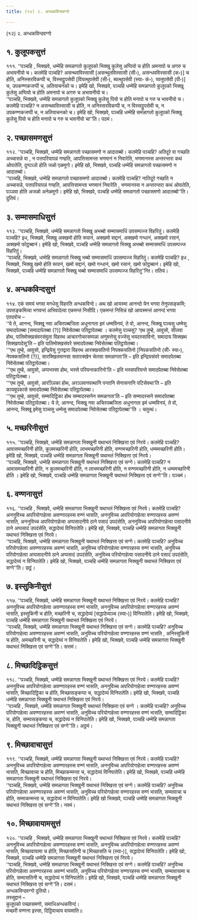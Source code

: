 ```yaml
---
title: (१२) २. अन्धकविन्दवग्गो

---
```

(१२) २. अन्धकविन्दवग्गो  


## १. कुलूपकसुत्तं

१११. ‘‘पञ्चहि , भिक्खवे, धम्मेहि समन्नागतो कुलूपको भिक्खु कुलेसु अप्पियो च होति अमनापो च अगरु च अभावनीयो च। कतमेहि पञ्चहि? असन्थवविस्सासी [असन्थुतविस्सासी (सी॰), असन्धवविस्सासी (क॰)] च होति, अनिस्सरविकप्पी च, विस्सट्ठुपसेवी [वियत्थुपसेवी (सी॰), ब्यत्थुपसेवी (स्या॰ कं॰), व्यत्तूपसेवी (पी॰)] च, उपकण्णकजप्पी च, अतियाचनको च। इमेहि खो, भिक्खवे, पञ्चहि धम्मेहि समन्नागतो कुलूपको भिक्खु कुलेसु अप्पियो च होति अमनापो च अगरु च अभावनीयो च।  
‘‘पञ्चहि, भिक्खवे, धम्मेहि समन्नागतो कुलूपको भिक्खु कुलेसु पियो च होति मनापो च गरु च भावनीयो च। कतमेहि पञ्चहि? न असन्थवविस्सासी च होति, न अनिस्सरविकप्पी च, न विस्सट्ठुपसेवी च, न उपकण्णकजप्पी च, न अतियाचनको च। इमेहि खो, भिक्खवे, पञ्चहि धम्मेहि समन्नागतो कुलूपको भिक्खु कुलेसु पियो च होति मनापो च गरु च भावनीयो चा’’ति। पठमं।  


## २. पच्छासमणसुत्तं

११२. ‘‘पञ्चहि, भिक्खवे, धम्मेहि समन्नागतो पच्छासमणो न आदातब्बो। कतमेहि पञ्चहि? अतिदूरे वा गच्छति अच्चासन्ने वा , न पत्तपरियापन्नं गण्हति, आपत्तिसामन्ता भणमानं न निवारेति, भणमानस्स अन्तरन्तरा कथं ओपातेति, दुप्पञ्ञो होति जळो एळमूगो। इमेहि खो, भिक्खवे, पञ्चहि धम्मेहि समन्नागतो पच्छासमणो न आदातब्बो।  
‘‘पञ्चहि, भिक्खवे, धम्मेहि समन्नागतो पच्छासमणो आदातब्बो। कतमेहि पञ्चहि? नातिदूरे गच्छति न अच्चासन्ने, पत्तपरियापन्नं गण्हति, आपत्तिसामन्ता भणमानं निवारेति , भणमानस्स न अन्तरन्तरा कथं ओपातेति, पञ्ञवा होति अजळो अनेळमूगो। इमेहि खो, भिक्खवे, पञ्चहि धम्मेहि समन्नागतो पच्छासमणो आदातब्बो’’ति। दुतियं।  


## ३. सम्मासमाधिसुत्तं

११३. ‘‘पञ्चहि, भिक्खवे, धम्मेहि समन्नागतो भिक्खु अभब्बो सम्मासमाधिं उपसम्पज्ज विहरितुं। कतमेहि पञ्चहि? इध, भिक्खवे, भिक्खु अक्खमो होति रूपानं, अक्खमो सद्दानं, अक्खमो गन्धानं, अक्खमो रसानं, अक्खमो फोट्ठब्बानं। इमेहि खो, भिक्खवे, पञ्चहि धम्मेहि समन्नागतो भिक्खु अभब्बो सम्मासमाधिं उपसम्पज्ज विहरितुं।  
‘‘पञ्चहि, भिक्खवे, धम्मेहि समन्नागतो भिक्खु भब्बो सम्मासमाधिं उपसम्पज्ज विहरितुं। कतमेहि पञ्चहि? इध , भिक्खवे, भिक्खु खमो होति रूपानं, खमो सद्दानं, खमो गन्धानं, खमो रसानं, खमो फोट्ठब्बानं। इमेहि खो, भिक्खवे, पञ्चहि धम्मेहि समन्नागतो भिक्खु भब्बो सम्मासमाधिं उपसम्पज्ज विहरितु’’न्ति। ततियं।  


## ४. अन्धकविन्दसुत्तं

११४. एकं समयं भगवा मगधेसु विहरति अन्धकविन्दे। अथ खो आयस्मा आनन्दो येन भगवा तेनुपसङ्कमि; उपसङ्कमित्वा भगवन्तं अभिवादेत्वा एकमन्तं निसीदि। एकमन्तं निसिन्नं खो आयस्मन्तं आनन्दं भगवा एतदवोच –  
‘‘ये ते, आनन्द, भिक्खू नवा अचिरपब्बजिता अधुनागता इमं धम्मविनयं, ते वो, आनन्द, भिक्खू पञ्चसु धम्मेसु समादपेतब्बा [समादापेतब्बा (?)] निवेसेतब्बा पतिट्ठापेतब्बा । कतमेसु पञ्चसु? ‘एथ तुम्हे, आवुसो, सीलवा होथ, पातिमोक्खसंवरसंवुता विहरथ आचारगोचरसम्पन्ना अणुमत्तेसु वज्जेसु भयदस्साविनो, समादाय सिक्खथ सिक्खापदेसू’ति – इति पातिमोक्खसंवरे समादपेतब्बा निवेसेतब्बा पतिट्ठापेतब्बा।  
‘‘‘एथ तुम्हे, आवुसो, इन्द्रियेसु गुत्तद्वारा विहरथ आरक्खसतिनो निपक्कसतिनो [निपकसतिनो (सी॰ स्या॰), नेपक्कसतिनो (?)], सारक्खितमानसा सतारक्खेन चेतसा समन्नागता’ति – इति इन्द्रियसंवरे समादपेतब्बा निवेसेतब्बा पतिट्ठापेतब्बा।  
‘‘‘एथ तुम्हे, आवुसो, अप्पभस्सा होथ, भस्से परियन्तकारिनो’ति – इति भस्सपरियन्ते समादपेतब्बा निवेसेतब्बा पतिट्ठापेतब्बा।  
‘‘‘एथ तुम्हे, आवुसो, आरञ्ञिका होथ, अरञ्ञवनपत्थानि पन्तानि सेनासनानि पटिसेवथा’ति – इति कायवूपकासे समादपेतब्बा निवेसेतब्बा पतिट्ठापेतब्बा।  
‘‘‘एथ तुम्हे, आवुसो, सम्मादिट्ठिका होथ सम्मादस्सनेन समन्नागता’ति – इति सम्मादस्सने समादपेतब्बा निवेसेतब्बा पतिट्ठापेतब्बा। ये ते, आनन्द, भिक्खू नवा अचिरपब्बजिता अधुनागता इमं धम्मविनयं, ते वो, आनन्द, भिक्खू इमेसु पञ्चसु धम्मेसु समादपेतब्बा निवेसेतब्बा पतिट्ठापेतब्बा’’ति । चतुत्थं।  


## ५. मच्छरिनीसुत्तं

११५. ‘‘पञ्चहि, भिक्खवे, धम्मेहि समन्नागता भिक्खुनी यथाभतं निक्खित्ता एवं निरये। कतमेहि पञ्चहि? आवासमच्छरिनी होति, कुलमच्छरिनी होति, लाभमच्छरिनी होति, वण्णमच्छरिनी होति, धम्ममच्छरिनी होति। इमेहि खो, भिक्खवे, पञ्चहि धम्मेहि समन्नागता भिक्खुनी यथाभतं निक्खित्ता एवं निरये।  
‘‘पञ्चहि, भिक्खवे, धम्मेहि समन्नागता भिक्खुनी यथाभतं निक्खित्ता एवं सग्गे। कतमेहि पञ्चहि? न आवासमच्छरिनी होति, न कुलमच्छरिनी होति, न लाभमच्छरिनी होति, न वण्णमच्छरिनी होति, न धम्ममच्छरिनी होति । इमेहि खो, भिक्खवे, पञ्चहि धम्मेहि समन्नागता भिक्खुनी यथाभतं निक्खित्ता एवं सग्गे’’ति। पञ्चमं।  


## ६. वण्णनासुत्तं

११६. ‘‘पञ्चहि , भिक्खवे, धम्मेहि समन्नागता भिक्खुनी यथाभतं निक्खित्ता एवं निरये। कतमेहि पञ्चहि? अननुविच्च अपरियोगाहेत्वा अवण्णारहस्स वण्णं भासति, अननुविच्च अपरियोगाहेत्वा वण्णारहस्स अवण्णं भासति, अननुविच्च अपरियोगाहेत्वा अप्पसादनीये ठाने पसादं उपदंसेति, अननुविच्च अपरियोगाहेत्वा पसादनीये ठाने अप्पसादं उपदंसेति, सद्धादेय्यं विनिपातेति। इमेहि खो, भिक्खवे, पञ्चहि धम्मेहि समन्नागता भिक्खुनी यथाभतं निक्खित्ता एवं निरये।  
‘‘पञ्चहि, भिक्खवे, धम्मेहि समन्नागता भिक्खुनी यथाभतं निक्खित्ता एवं सग्गे। कतमेहि पञ्चहि? अनुविच्च परियोगाहेत्वा अवण्णारहस्स अवण्णं भासति, अनुविच्च परियोगाहेत्वा वण्णारहस्स वण्णं भासति, अनुविच्च परियोगाहेत्वा अप्पसादनीये ठाने अप्पसादं उपदंसेति, अनुविच्च परियोगाहेत्वा पसादनीये ठाने पसादं उपदंसेति, सद्धादेय्यं न विनिपातेति। इमेहि खो, भिक्खवे, पञ्चहि धम्मेहि समन्नागता भिक्खुनी यथाभतं निक्खित्ता एवं सग्गे’’ति। छट्ठं।  


## ७. इस्सुकिनीसुत्तं

११७. ‘‘पञ्चहि, भिक्खवे, धम्मेहि समन्नागता भिक्खुनी यथाभतं निक्खित्ता एवं निरये। कतमेहि पञ्चहि? अननुविच्च अपरियोगाहेत्वा अवण्णारहस्स वण्णं भासति, अननुविच्च अपरियोगाहेत्वा वण्णारहस्स अवण्णं भासति, इस्सुकिनी च होति, मच्छरिनी च, सद्धादेय्यं [सद्धादेय्यञ्च (स्या॰)] विनिपातेति। इमेहि खो, भिक्खवे, पञ्चहि धम्मेहि समन्नागता भिक्खुनी यथाभतं निक्खित्ता एवं निरये।  
‘‘पञ्चहि, भिक्खवे, धम्मेहि समन्नागता भिक्खुनी यथाभतं निक्खित्ता एवं सग्गे। कतमेहि पञ्चहि? अनुविच्च परियोगाहेत्वा अवण्णारहस्स अवण्णं भासति, अनुविच्च परियोगाहेत्वा वण्णारहस्स वण्णं भासति , अनिस्सुकिनी च होति, अमच्छरिनी च, सद्धादेय्यं न विनिपातेति। इमेहि खो, भिक्खवे, पञ्चहि धम्मेहि समन्नागता भिक्खुनी यथाभतं निक्खित्ता एवं सग्गे’’ति। सत्तमं।  


## ८. मिच्छादिट्ठिकसुत्तं

११८. ‘‘पञ्चहि, भिक्खवे, धम्मेहि समन्नागता भिक्खुनी यथाभतं निक्खित्ता एवं निरये। कतमेहि पञ्चहि? अननुविच्च अपरियोगाहेत्वा अवण्णारहस्स वण्णं भासति, अननुविच्च अपरियोगाहेत्वा वण्णारहस्स अवण्णं भासति, मिच्छादिट्ठिका च होति, मिच्छासङ्कप्पा च, सद्धादेय्यं विनिपातेति। इमेहि खो, भिक्खवे, पञ्चहि धम्मेहि समन्नागता भिक्खुनी यथाभतं निक्खित्ता एवं निरये।  
‘‘पञ्चहि , भिक्खवे, धम्मेहि समन्नागता भिक्खुनी यथाभतं निक्खित्ता एवं सग्गे । कतमेहि पञ्चहि? अनुविच्च परियोगाहेत्वा अवण्णारहस्स अवण्णं भासति, अनुविच्च परियोगाहेत्वा वण्णारहस्स वण्णं भासति, सम्मादिट्ठिका च, होति, सम्मासङ्कप्पा च, सद्धादेय्यं न विनिपातेति। इमेहि खो, भिक्खवे, पञ्चहि धम्मेहि समन्नागता भिक्खुनी यथाभतं निक्खित्ता एवं सग्गे’’ति। अट्ठमं।  


## ९. मिच्छावाचासुत्तं

११९. ‘‘पञ्चहि, भिक्खवे, धम्मेहि समन्नागता भिक्खुनी यथाभतं निक्खित्ता एवं निरये। कतमेहि पञ्चहि? अननुविच्च अपरियोगाहेत्वा अवण्णारहस्स वण्णं भासति, अननुविच्च अपरियोगाहेत्वा वण्णारहस्स अवण्णं भासति, मिच्छावाचा च होति, मिच्छाकम्मन्ता च, सद्धादेय्यं विनिपातेति। इमेहि खो, भिक्खवे, पञ्चहि धम्मेहि समन्नागता भिक्खुनी यथाभतं निक्खित्ता एवं निरये।  
‘‘पञ्चहि, भिक्खवे, धम्मेहि समन्नागता भिक्खुनी यथाभतं निक्खित्ता एवं सग्गे। कतमेहि पञ्चहि? अनुविच्च परियोगाहेत्वा अवण्णारहस्स अवण्णं भासति, अनुविच्च परियोगाहेत्वा वण्णारहस्स वण्णं भासति, सम्मावाचा च होति, सम्माकम्मन्ता च, सद्धादेय्यं न विनिपातेति। इमेहि खो भिक्खवे, पञ्चहि धम्मेहि समन्नागता भिक्खुनी यथाभतं निक्खित्ता एवं सग्गे’’ति। नवमं।  


## १०. मिच्छावायामसुत्तं

१२०. ‘‘पञ्चहि , भिक्खवे, धम्मेहि समन्नागता भिक्खुनी यथाभतं निक्खित्ता एवं निरये। कतमेहि पञ्चहि? अननुविच्च अपरियोगाहेत्वा अवण्णारहस्स वण्णं भासति, अननुविच्च अपरियोगाहेत्वा वण्णारहस्स अवण्णं भासति, मिच्छावायामा च होति, मिच्छासतिनी च [मिच्छासति च (स्या॰)], सद्धादेय्यं विनिपातेति। इमेहि खो, भिक्खवे, पञ्चहि धम्मेहि समन्नागता भिक्खुनी यथाभतं निक्खित्ता एवं निरये।  
‘‘पञ्चहि, भिक्खवे, धम्मेहि समन्नागता भिक्खुनी यथाभतं निक्खित्ता एवं सग्गे। कतमेहि पञ्चहि? अनुविच्च परियोगाहेत्वा अवण्णारहस्स अवण्णं भासति, अनुविच्च परियोगाहेत्वा वण्णारहस्स वण्णं भासति, सम्मावायामा च होति, सम्मासतिनी च, सद्धादेय्यं न विनिपातेति। इमेहि खो, भिक्खवे, पञ्चहि धम्मेहि समन्नागता भिक्खुनी यथाभतं निक्खित्ता एवं सग्गे’’ति। दसमं।  
अन्धकविन्दवग्गो दुतियो।  
तस्सुद्दानं –  
कुलूपको पच्छासमणो, समाधिअन्धकविन्दं।  
मच्छरी वण्णना इस्सा, दिट्ठिवाचाय वायमाति॥  